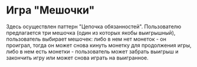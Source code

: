 # Игра "Мешочки"
Здесь осуществлен паттерн "Цепочка обязанностей". 
Пользователю предлагается три мешочка (один из которых якобы выигрышный), пользователь выбирает мешочек: либо в нем нет монеток - он проиграл, тогда он может снова кинуть монетку для продолжения игры, либо  в нем есть монетки -  пользователь может забрать выигрыш и закончить игру или  может снова играть на выигранное.
